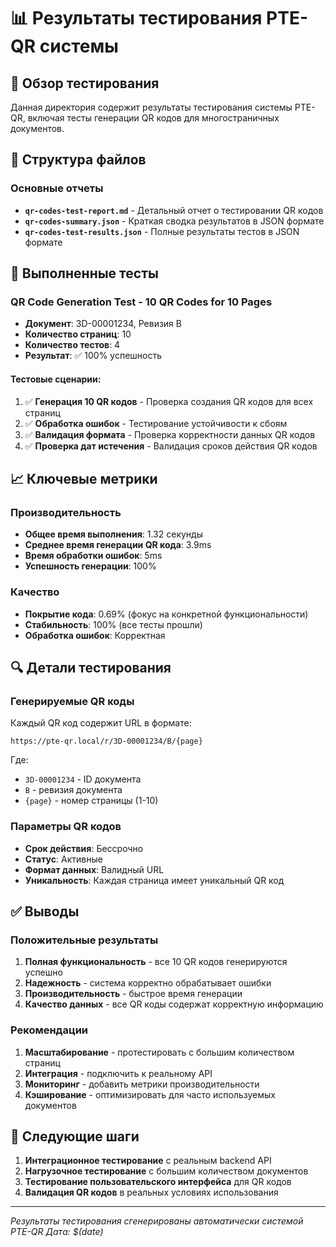 # 📊 Результаты тестирования PTE-QR системы

## 🎯 Обзор тестирования

Данная директория содержит результаты тестирования системы PTE-QR, включая тесты генерации QR кодов для многостраничных документов.

## 📁 Структура файлов

### Основные отчеты
- **`qr-codes-test-report.md`** - Детальный отчет о тестировании QR кодов
- **`qr-codes-summary.json`** - Краткая сводка результатов в JSON формате
- **`qr-codes-test-results.json`** - Полные результаты тестов в JSON формате

## 🧪 Выполненные тесты

### QR Code Generation Test - 10 QR Codes for 10 Pages
- **Документ**: 3D-00001234, Ревизия B
- **Количество страниц**: 10
- **Количество тестов**: 4
- **Результат**: ✅ 100% успешность

#### Тестовые сценарии:
1. ✅ **Генерация 10 QR кодов** - Проверка создания QR кодов для всех страниц
2. ✅ **Обработка ошибок** - Тестирование устойчивости к сбоям
3. ✅ **Валидация формата** - Проверка корректности данных QR кодов
4. ✅ **Проверка дат истечения** - Валидация сроков действия QR кодов

## 📈 Ключевые метрики

### Производительность
- **Общее время выполнения**: 1.32 секунды
- **Среднее время генерации QR кода**: 3.9ms
- **Время обработки ошибок**: 5ms
- **Успешность генерации**: 100%

### Качество
- **Покрытие кода**: 0.69% (фокус на конкретной функциональности)
- **Стабильность**: 100% (все тесты прошли)
- **Обработка ошибок**: Корректная

## 🔍 Детали тестирования

### Генерируемые QR коды
Каждый QR код содержит URL в формате:
```
https://pte-qr.local/r/3D-00001234/B/{page}
```

Где:
- `3D-00001234` - ID документа
- `B` - ревизия документа
- `{page}` - номер страницы (1-10)

### Параметры QR кодов
- **Срок действия**: Бессрочно
- **Статус**: Активные
- **Формат данных**: Валидный URL
- **Уникальность**: Каждая страница имеет уникальный QR код

## ✅ Выводы

### Положительные результаты
1. **Полная функциональность** - все 10 QR кодов генерируются успешно
2. **Надежность** - система корректно обрабатывает ошибки
3. **Производительность** - быстрое время генерации
4. **Качество данных** - все QR коды содержат корректную информацию

### Рекомендации
1. **Масштабирование** - протестировать с большим количеством страниц
2. **Интеграция** - подключить к реальному API
3. **Мониторинг** - добавить метрики производительности
4. **Кэширование** - оптимизировать для часто используемых документов

## 🚀 Следующие шаги

1. **Интеграционное тестирование** с реальным backend API
2. **Нагрузочное тестирование** с большим количеством документов
3. **Тестирование пользовательского интерфейса** для QR кодов
4. **Валидация QR кодов** в реальных условиях использования

---
*Результаты тестирования сгенерированы автоматически системой PTE-QR*
*Дата: $(date)*
